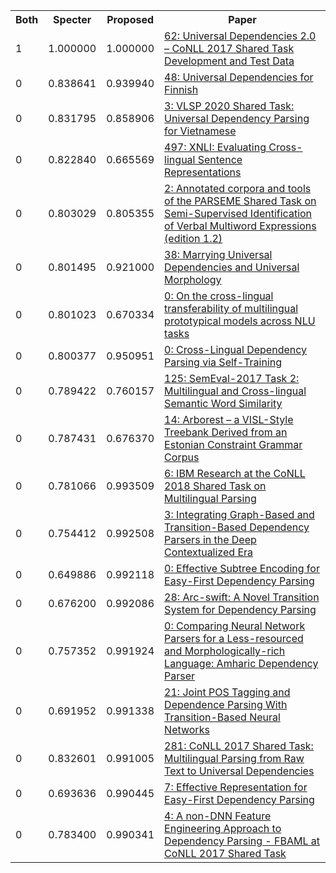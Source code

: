 <html><table><tr>
<th>Both</th>
<th>Specter</th>
<th>Proposed</th>
<th>Paper</th>
</tr>
<tr>
<td>1</td>
<td>1.000000</td>
<td>1.000000</td>
<td><a href="https://www.semanticscholar.org/paper/af9d67bad068a77d165e145368e98bf7bd7cce72">62: Universal Dependencies 2.0 – CoNLL 2017 Shared Task Development and Test Data</a></td>
</tr>
<tr>
<td>0</td>
<td>0.838641</td>
<td>0.939940</td>
<td><a href="https://www.semanticscholar.org/paper/1bfd03d3cc9d41564002ad32db1793e91f0c5220">48: Universal Dependencies for Finnish</a></td>
</tr>
<tr>
<td>0</td>
<td>0.831795</td>
<td>0.858906</td>
<td><a href="https://www.semanticscholar.org/paper/e90065bc292de276fd3026ce2242d8c42d00c2ac">3: VLSP 2020 Shared Task: Universal Dependency Parsing for Vietnamese</a></td>
</tr>
<tr>
<td>0</td>
<td>0.822840</td>
<td>0.665569</td>
<td><a href="https://www.semanticscholar.org/paper/1c3112ef8a346b9817382ed34a8c146c53d5bcf5">497: XNLI: Evaluating Cross-lingual Sentence Representations</a></td>
</tr>
<tr>
<td>0</td>
<td>0.803029</td>
<td>0.805355</td>
<td><a href="https://www.semanticscholar.org/paper/e165c7b818013053760c05e9f04b6af299b568f5">2: Annotated corpora and tools of the PARSEME Shared Task on Semi-Supervised Identification of Verbal Multiword Expressions (edition 1.2)</a></td>
</tr>
<tr>
<td>0</td>
<td>0.801495</td>
<td>0.921000</td>
<td><a href="https://www.semanticscholar.org/paper/7ca1d90d90fb727214cc8f102ccf503adea3b67f">38: Marrying Universal Dependencies and Universal Morphology</a></td>
</tr>
<tr>
<td>0</td>
<td>0.801023</td>
<td>0.670334</td>
<td><a href="https://www.semanticscholar.org/paper/30e3c4a3e38e42c515b9dcc7c4ac19f7db430a17">0: On the cross-lingual transferability of multilingual prototypical models across NLU tasks</a></td>
</tr>
<tr>
<td>0</td>
<td>0.800377</td>
<td>0.950951</td>
<td><a href="https://www.semanticscholar.org/paper/6c77d2a12cdd5b5f179de2b0382b81a8b7975ca3">0: Cross-Lingual Dependency Parsing via Self-Training</a></td>
</tr>
<tr>
<td>0</td>
<td>0.789422</td>
<td>0.760157</td>
<td><a href="https://www.semanticscholar.org/paper/9603a638f16825653a7e0c825005db0679d82847">125: SemEval-2017 Task 2: Multilingual and Cross-lingual Semantic Word Similarity</a></td>
</tr>
<tr>
<td>0</td>
<td>0.787431</td>
<td>0.676370</td>
<td><a href="https://www.semanticscholar.org/paper/f56950e318a5e065d3bd9431e85baf910f6fd2b9">14: Arborest – a VISL-Style Treebank Derived from an Estonian Constraint Grammar Corpus</a></td>
</tr>
<tr>
<td>0</td>
<td>0.781066</td>
<td>0.993509</td>
<td><a href="https://www.semanticscholar.org/paper/1f714d0e82a748731256917cef6460b0cbb7bd7a">6: IBM Research at the CoNLL 2018 Shared Task on Multilingual Parsing</a></td>
</tr>
<tr>
<td>0</td>
<td>0.754412</td>
<td>0.992508</td>
<td><a href="https://www.semanticscholar.org/paper/6f1bdbfed286a50de1dac0a1575080fee2235c91">3: Integrating Graph-Based and Transition-Based Dependency Parsers in the Deep Contextualized Era</a></td>
</tr>
<tr>
<td>0</td>
<td>0.649886</td>
<td>0.992118</td>
<td><a href="https://www.semanticscholar.org/paper/6ca5732e8c2f14451fc55883cdf9bd94288e97be">0: Effective Subtree Encoding for Easy-First Dependency Parsing</a></td>
</tr>
<tr>
<td>0</td>
<td>0.676200</td>
<td>0.992086</td>
<td><a href="https://www.semanticscholar.org/paper/5ecf0d0d44489142ce0bb25849be6a72530692b4">28: Arc-swift: A Novel Transition System for Dependency Parsing</a></td>
</tr>
<tr>
<td>0</td>
<td>0.757352</td>
<td>0.991924</td>
<td><a href="https://www.semanticscholar.org/paper/dfc913ae02ec951e8f0047f0b721555d5af9db5f">0: Comparing Neural Network Parsers for a Less-resourced and Morphologically-rich Language: Amharic Dependency Parser</a></td>
</tr>
<tr>
<td>0</td>
<td>0.691952</td>
<td>0.991338</td>
<td><a href="https://www.semanticscholar.org/paper/36753cc42949b78d9ec787963590897c73a349cf">21: Joint POS Tagging and Dependence Parsing With Transition-Based Neural Networks</a></td>
</tr>
<tr>
<td>0</td>
<td>0.832601</td>
<td>0.991005</td>
<td><a href="https://www.semanticscholar.org/paper/9fbeebb98f479405dadd912e95796ba0256b74ac">281: CoNLL 2017 Shared Task: Multilingual Parsing from Raw Text to Universal Dependencies</a></td>
</tr>
<tr>
<td>0</td>
<td>0.693636</td>
<td>0.990445</td>
<td><a href="https://www.semanticscholar.org/paper/dcedc927e6ff4d88cebc83197b74aff23f2419d6">7: Effective Representation for Easy-First Dependency Parsing</a></td>
</tr>
<tr>
<td>0</td>
<td>0.783400</td>
<td>0.990341</td>
<td><a href="https://www.semanticscholar.org/paper/7de9e43781b65b2a0421ff781a5eb7fe29f824e9">4: A non-DNN Feature Engineering Approach to Dependency Parsing - FBAML at CoNLL 2017 Shared Task</a></td>
</tr>
</table></html>
